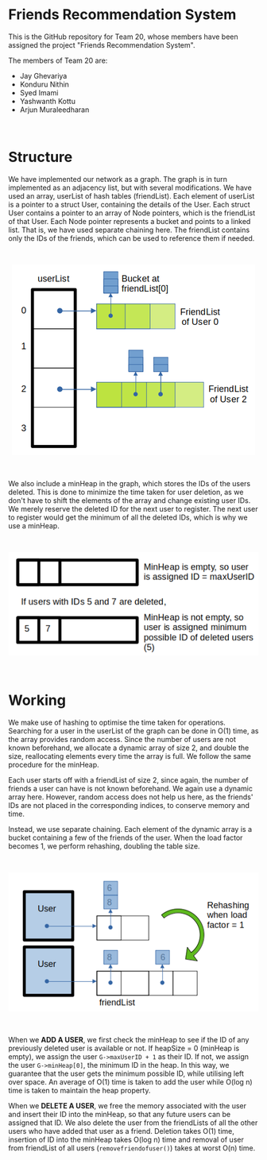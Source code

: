 # Friends Recommendation System

This is the GitHub repository for Team 20, whose members have been assigned the project "Friends Recommendation System". 

The members of Team 20 are: 

* Jay Ghevariya
* Konduru Nithin
* Syed Imami
* Yashwanth Kottu
* Arjun Muraleedharan

<br>

# Structure

We have implemented our network as a graph. The graph is in turn implemented as an adjacency list, but with several modifications. We have used an array, userList of hash tables (friendList). Each element of userList is a pointer to a struct User, containing the details of the User. Each struct User contains a pointer to an array of Node pointers, which is the friendList of that User. Each Node pointer represents a bucket and points to a linked list. That is, we have used separate chaining here. The friendList contains only the IDs of the friends, which can be used to reference them if needed.

<br>
<p align="center">
<img src="Images/Network.png">
</p>
<br>

We also include a minHeap in the graph, which stores the IDs of the users deleted. This is done to minimize the time taken for user deletion, as we don't have to shift the elements of the array and change existing user IDs. We merely reserve the deleted ID for the next user to register. The next user to register would get the minimum of all the deleted IDs, which is why we use a minHeap.

<br>
<p align="center">
<img src="Images/MinHeap.png">
</p>
<br>

# Working

We make use of hashing to optimise the time taken for operations. Searching for a user in the userList of the graph can be done in O(1) time, as the array provides random access. Since the number of users are not known beforehand, we allocate a dynamic array of size 2, and double the size, reallocating elements every time the array is full. We follow the same procedure for the minHeap.

Each user starts off with a friendList of size 2, since again, the number of friends a user can have is not known beforehand. We again use a dynamic array here. However, random access does not help us here, as the friends' IDs are not placed in the corresponding indices, to conserve memory and time. 

Instead, we use separate chaining. Each element of the dynamic array is a bucket containing a few of the friends of the user. When the load factor becomes 1, we perform rehashing, doubling the table size.

<br>
<p align="center">
<img src="Images/Rehashing.png">
</p>
<br>

When we <strong>ADD A USER</strong>, we first check the minHeap to see if the ID of any previously deleted user is available or not. If heapSize = 0 (minHeap is empty), we assign the user ```G->maxUserID + 1``` as their ID. If not, we assign the user ```G->minHeap[0]```, the minimum ID in the heap. In this way, we guarantee that the user gets the minimum possible ID, while utilising left over space. An average of O(1) time is taken to add the user while O(log n) time is taken to maintain the heap property.

When we <strong>DELETE A USER</strong>, we free the memory associated with the user and insert their ID into the minHeap, so that any future users can be assigned that ID. We also delete the user from the friendLists of all the other users who have added that user as a friend. Deletion takes O(1) time, insertion of ID into the minHeap takes O(log n) time and removal of user from friendList of all users (```removefriendofuser()```) takes at worst O(n) time.